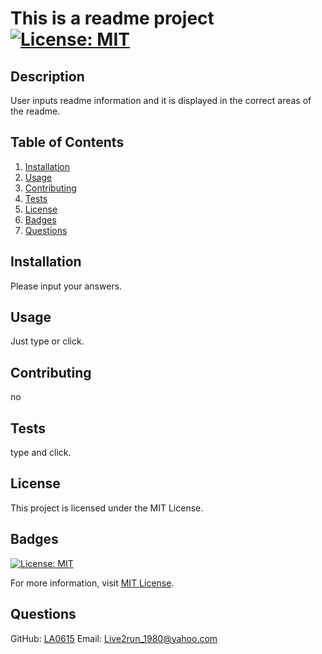 
  # This is a readme project [![License: MIT](https://img.shields.io/badge/License-MIT-yellow.svg)](https://opensource.org/licenses/MIT)

  ## Description
  User inputs readme information and it is displayed in the correct areas of the readme. 

  ## Table of Contents
  1. [Installation](#installation)
  2. [Usage](#usage)
  3. [Contributing](#contributing)
  4. [Tests](#tests)
  5. [License](#license)
  6. [Badges](#badges)
  7. [Questions](#questions)

  ## Installation
  Please input your answers.

  ## Usage
  Just type or click.

  ## Contributing
  no

  ## Tests
  type and click.

  ## License
  This project is licensed under the MIT License.

  ## Badges
  [![License: MIT](https://img.shields.io/badge/License-MIT-yellow.svg)](https://opensource.org/licenses/MIT)

  For more information, visit [MIT License](https://opensource.org/licenses/MIT).

  ## Questions
  GitHub: [LA0615](https://github.com/LA0615)
  Email: Live2run_1980@yahoo.com
  
